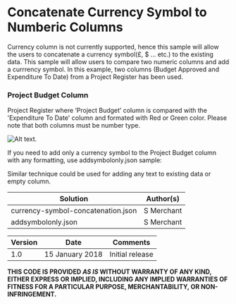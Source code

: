 # Concatenate Currency Symbol to Numberic Columns

Currency column is not currently supported, hence this sample will allow the users to concatenate a currency symbol(£, $ ... etc.) to the existing data.  This sample will allow users to compare two numeric columns and add a currrency symbol. In this example, two columns (Budget Approved and Expenditure To Date) from a  Project Register has been used.


### Project Budget Column
Project Register where ‘Project Budget’ column is compared with the 'Expenditure To Date' column and formated with Red or Green color. Please note that both columns must be number type.

![Alt text](https://github.com/sohailmerchant/sp-dev-column-formatting/blob/master/samples/currency-symbol-concatenation/budgetcolumnformating.png).  

If you need to add  only a currency symbol to the Project Budget column with any formatting, use addsymbolonly.json sample:

Similar technique could be used for adding any text to existing data or empty column. 




<table>
<thead>
<tr>
<th>Solution</th>
<th>Author(s)</th>
</tr>
</thead>
<tbody>
<tr>
<td>currency-symbol-concatenation.json</td>
<td>S Merchant</td>
</tr>
 <tr>
<td>addsymbolonly.json</td>
<td>S Merchant</td>
</tr>
 
  </tbody></table>
<table>
<thead>
<tr>
<th>Version</th>
<th>Date</th>
<th>Comments</th>
</tr>
</thead>
<tbody>
<tr>
<td>1.0</td>
<td>15 January 2018</td>
<td>Initial release</td>
</tr></tbody></table>

<p><strong>THIS CODE IS PROVIDED <em>AS IS</em> WITHOUT WARRANTY OF ANY KIND, EITHER EXPRESS OR IMPLIED, INCLUDING ANY IMPLIED WARRANTIES OF FITNESS FOR A PARTICULAR PURPOSE, MERCHANTABILITY, OR NON-INFRINGEMENT.</strong></p>

